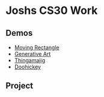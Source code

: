 # Joshs CS30 Work

## Demos
- [Moving Rectangle](movingRectangle)
- [Generative Art](generativeArt)
- [Thingamajig](Thingamajig)
- [Doohickey](Doohickey)

## Project